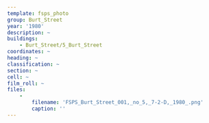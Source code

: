 ```yaml
---
template: fsps_photo
group: Burt_Street
year: '1980'
description: ~
buildings:
    - Burt_Street/5_Burt_Street
coordinates: ~
heading: ~
classification: ~
section: ~
cell: ~
film_roll: ~
files:
    -
        filename: 'FSPS_Burt_Street_001,_no_5,_7-2-D,_1980_.png'
        caption: ''
---
```

